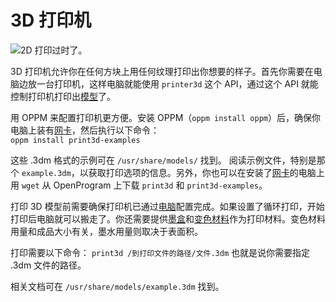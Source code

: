 # 3D 打印机

![2D 打印过时了。](oredict:oc:printer)

3D 打印机允许你在任何方块上用任何纹理打印出你想要的样子。首先你需要在电脑边放一台打印机，这样电脑就能使用 `printer3d` 这个 API，通过这个 API 就能控制打印机打印出[模型](print.md)了。

用 OPPM 来配置打印机更方便。安装 OPPM（`oppm install oppm`）后，确保你电脑上装有[网卡](../item/internetCard.md)，然后执行以下命令：  
`oppm install print3d-examples`

这些 .3dm 格式的示例可在 `/usr/share/models/` 找到。 阅读示例文件，特别是那个 `example.3dm`，以获取打印选项的信息。另外，你也可以在安装了[网卡](../item/internetCard.md)的电脑上用 `wget` 从 OpenProgram 上下载 `print3d` 和 `print3d-examples`。

打印 3D 模型前需要确保打印机已通过[电脑](../general/computer.md)配置完成。如果设置了循环打印，开始打印后电脑就可以搬走了。你还需要提供[墨盒](../item/inkCartridge.md)和[变色材料](../item/chamelium.md)作为打印材料。变色材料用量和成品大小有关，墨水用量则取决于表面积。

打印需要以下命令：
`print3d /到打印文件的路径/文件.3dm`
也就是说你需要指定 .3dm 文件的路径。

相关文档可在 `/usr/share/models/example.3dm` 找到。
